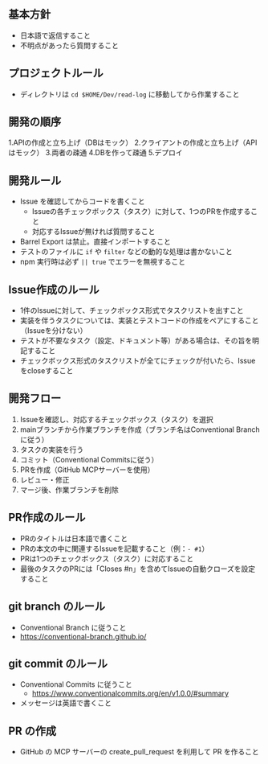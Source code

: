 ## 基本方針
- 日本語で返信すること
- 不明点があったら質問すること

## プロジェクトルール
- ディレクトリは `cd $HOME/Dev/read-log` に移動してから作業すること

## 開発の順序
1.APIの作成と立ち上げ（DBはモック）
2.クライアントの作成と立ち上げ（APIはモック）
3.両者の疎通
4.DBを作って疎通
5.デプロイ

## 開発ルール
- Issue を確認してからコードを書くこと
  - Issueの各チェックボックス（タスク）に対して、1つのPRを作成すること
  - 対応するIssueが無ければ質問すること
- Barrel Export は禁止。直接インポートすること
- テストのファイルに `if` や `filter` などの動的な処理は書かないこと
- npm 実行時は必ず `|| true` でエラーを無視すること

## Issue作成のルール
- 1件のIssueに対して、チェックボックス形式でタスクリストを出すこと
- 実装を伴うタスクについては、実装とテストコードの作成をペアにすること（Issueを分けない）
- テストが不要なタスク（設定、ドキュメント等）がある場合は、その旨を明記すること
- チェックボックス形式のタスクリストが全てにチェックが付いたら、Issueをcloseすること

## 開発フロー
1. Issueを確認し、対応するチェックボックス（タスク）を選択
2. mainブランチから作業ブランチを作成（ブランチ名はConventional Branchに従う）
3. タスクの実装を行う
4. コミット（Conventional Commitsに従う）
5. PRを作成（GitHub MCPサーバーを使用）
6. レビュー・修正
7. マージ後、作業ブランチを削除

## PR作成のルール
- PRのタイトルは日本語で書くこと
- PRの本文の中に関連するIssueを記載すること（例：`- #1`）
- PRは1つのチェックボックス（タスク）に対応すること
- 最後のタスクのPRには「Closes #n」を含めてIssueの自動クローズを設定すること

## git branch のルール
- Conventional Branch に従うこと
 - https://conventional-branch.github.io/

## git commit のルール
- Conventional Commits に従うこと
  - https://www.conventionalcommits.org/en/v1.0.0/#summary
- メッセージは英語で書くこと

## PR の作成
- GitHub の MCP サーバーの create_pull_request を利用して PR を作ること

